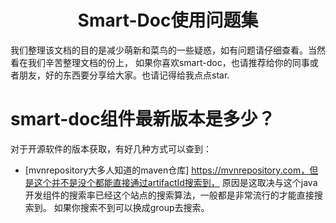 <h1 align="center">Smart-Doc使用问题集</h1>

我们整理该文档的目的是减少萌新和菜鸟的一些疑惑，如有问题请仔细查看。当然看在我们辛苦整理文档的份上，
如果你喜欢smart-doc，也请推荐给你的同事或者朋友，好的东西要分享给大家。也请记得给我点点star.

# smart-doc组件最新版本是多少？
对于开源软件的版本获取，有好几种方式可以查到：

- [mvnrepository大多人知道的maven仓库] https://mvnrepository.com，但是这个并不是没个都能直接通过artifactId搜索到，
原因是这取决与这个java开发组件的搜索率已经这个站点的搜索算法，一般都是非常流行的才能直接搜索到。 
  如果你搜索不到可以换成group去搜索。